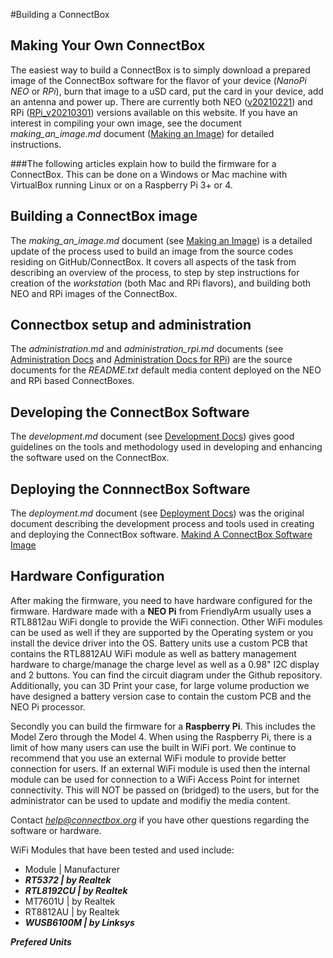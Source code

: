 #Building a ConnectBox

## Making Your Own ConnectBox

The easiest way to build a ConnectBox is to simply download a prepared image of the ConnectBox software for the flavor of your device (*NanoPi NEO* or *RPi*), burn that image to a uSD card, put the card in your device, add an antenna and power up. There are currently both NEO ([v20210221](https://github.com/ConnectBox/connectbox-pi/releases/tag/v20210221)) and RPi ([RPi_v20210301](https://github.com/ConnectBox/connectbox-pi/releases/tag/RPi_v20210301)) versions available on this website. If you have an interest in compiling your own image, see the document *making_an_image.md* document ([Making an Image](https://github.com/ConnectBox/connectbox-pi/blob/master/docs/making_an_image.md)) for detailed instructions. 

###The following articles explain how to build the firmware for a ConnectBox. This can be done on a Windows or Mac machine with VirtualBox running Linux or on a Raspberry Pi 3+ or 4.


## Building a ConnectBox image

The *making_an_image.md* document (see [Making an Image](https://github.com/ConnectBox/connectbox-pi/blob/master/docs/making_an_image.md)) is a detailed update of the process used to build an image from the source codes residing on GitHub/ConnectBox. It covers all aspects of the task from describing an overview of the process, to step by step instructions for creation of the *workstation* (both Mac and RPi flavors), and building both NEO and RPi images of the ConnectBox. 

## Connectbox setup and administration

The *administration.md* and *administration_rpi.md* documents (see [Administration Docs](https://github.com/ConnectBox/connectbox-pi/blob/master/docs/administration.md) and [Administration Docs for RPi](https://github.com/ConnectBox/connectbox-pi/blob/master/docs/administration_rpi.md)) are the source documents for the *README.txt* default media content deployed on the NEO and RPi based ConnectBoxes.

## Developing the ConnectBox Software

The *development.md* document (see [Development Docs](https://github.com/ConnectBox/connectbox-pi/blob/master/docs/development.md)) gives good guidelines on the tools and methodology used in developing and enhancing the software used on the ConnectBox.

## Deploying the ConnnectBox Software

The *deployment.md* document (see [Deployment Docs](https://github.com/ConnectBox/connectbox-pi/blob/master/docs/deployment.md)) was the original document describing the development process and tools used in creating and deploying the ConnectBox software. 
<a href="https://github.com/ConnectBox/connectbox-pi/blob/master/doc/making_an_image.md">Makind A ConnectBox Software Image</a>
&nbsp;

## Hardware Configuration

After making the firmware, you need to have hardware configured for the firmware.
Hardware made with a **NEO Pi** from FriendlyArm usually uses a RTL8812au WiFi dongle to provide the WiFi connection.  Other WiFi modules can be used as well if they are supported by the Operating system or you install the device driver into the OS.  Battery units use a custom PCB that contains the RTL8812AU WiFi module as well as battery management hardware to charge/manage the charge level as well as a 0.98" I2C display and 2 buttons.  You can find the circuit diagram under the Github repository.  Additionally, you can 3D Print your case, for large volume production we have designed a battery version case to contain the custom PCB and the NEO Pi processor.

Secondly you can build the firmware for a **Raspberry Pi**.  This includes the Model Zero through the Model 4.  When using the Raspberry Pi, there is a limit of how many users can use the built in WiFi port.  We continue to recommend that you use an external WiFi module to provide better connection for users.  If an external WiFi module  is used then the internal module can be used for connection to a WiFi Access Point for internet connectivity.  This will NOT be passed on (bridged) to the users, but for the administrator can be used to update and modifiy the media content.

Contact *help@connectbox.org* if you have other questions regarding the software or hardware.

WiFi Modules that have been tested and used include:&nbsp;

- Module | Manufacturer
- ***RT5372 | by Realtek*** 
- ***RTL8192CU | by Realtek***
- MT7601U | by Realtek
- RT8812AU | by Realtek
- ***WUSB6100M | by Linksys*** 


***Prefered Units***
